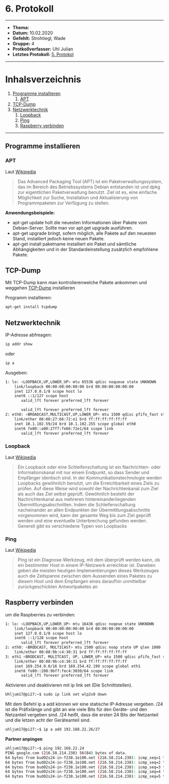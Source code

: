 # 6. Protokoll
---------------------

* **Thema:** 
* **Datum:** 10.02.2020
* **Gefehlt:** Strohtiegl, Wade 
* **Gruppe:** 4
* **Protkollverfasser:** Uhl Julian
* **Letztes Protokoll:** [5. Protokol](https://github.com/HTLMechatronics/m17-3ahme-la1-sx/blob/uhljum17/uhljum17/%20protokolle/protokoll_2020-02-03_uhljum17.md)

------------------------------

# Inhalsverzeichnis

1. [Programme installieren](Programme-installieren)
      1. [APT](APT)
2. [TCP-Dump](TCP-Dump)
3. [Netzwerktechnik](Netzwerktechnik)
      1. [Loopback](Loopback)
      2. [Ping](Ping)
      3. [Raspberry verbinden](Raspberry-verbinden)
     
------------------------------

  ## Programme installieren
  
  ### APT
  Laut [Wikipedia](https://de.wikipedia.org/wiki/Advanced_Packaging_Tool)
  > Das Advanced Packaging Tool (APT) ist ein Paketverwaltungssystem, das im Bereich des Betriebssystems Debian entstanden ist und dpkg zur eigentlichen Paketverwaltung benutzt. Ziel ist es, eine einfache Möglichkeit zur Suche, Installation und Aktualisierung von Programmpaketen zur Verfügung zu stellen.
  
  **Anwendungsbeispiele:**
  * apt-get update holt die neuesten Informationen über Pakete vom Debian-Server. Sollte man vor apt.get upgrade ausführen.
  * apt-get upgrade bringt, sofern möglich, alle Pakete auf den neuesten Stand, installiert jedoch keine neuen Pakete.
  * apt-get install paketname installiert ein Paket und sämtliche Abhängigkeiten und in der Standardeinstellung zusätzlich empfohlene Pakete.
  
## TCP-Dump
  Mit TCP-Dump kann man kontrolierenwelche Pakete ankommen und weggehen [TCP-Dump](https://wiki.ubuntuusers.de/tcpdump/) installieren
  
  Programm installieren:  
  ```bash
  apt-get install tcpdump
  ```

## Netzwerktechnik

IP-Adresse abfreagen:

````bash
ip addr show
````
oder
````bash
ip a
````

Ausgeben:

````bash
1: lo: <LOOPBACK,UP,LOWER_UP> mtu 65536 qdisc noqueue state UNKNOWN 
    link/loopback 00:00:00:00:00:00 brd 00:00:00:00:00:00
    inet 127.0.0.1/8 scope host lo
    inet6 ::1/127 scope host 
       valid_lft forever preferred_lft forever

       valid_lft forever preferred_lft forever
2: eth0: <BROADCAST,MULTICAST,UP,LOWER_UP> mtu 1500 qdisc pfifo_fast state UP qlen 1000
    link/ether 08:00:27:66:72:e1 brd ff:ff:ff:ff:ff:ff
    inet 10.1.102.59/24 brd 10.1.102.255 scope global eth0
    inet6 fe80::a00:27ff:fe66:72e1/64 scope link 
       valid_lft forever preferred_lft forever
````

### Loopback

Laut [Wikipedia](https://de.wikipedia.org/wiki/Loopback)

> Ein Loopback oder eine Schleifenschaltung ist ein Nachrichten- oder Informationskanal mit nur einem Endpunkt, so dass Sender und Empfänger identisch sind. 
In der Kommunikationstechnologie werden Loopbacks gewöhnlich benutzt, um die Erreichbarkeit eines Ziels zu prüfen. Auf diese Weise wird sowohl der Nachrichtenkanal zum Ziel als auch das Ziel selbst geprüft. Gewöhnlich besteht der Nachrichtenkanal aus mehreren hintereinanderliegenden Übermittlungsabschnitten. Indem die Schleifenschaltung nacheinander an allen Endpunkten der Übermittlungsabschnitte vorgenommen wird, kann der gesamte Weg bis zum Ziel geprüft werden und eine eventuelle Unterbrechung gefunden werden. Generell gibt es verschiedene Typen von Loopbacks

### Ping 

Laut [Wikipedia](https://de.wikipedia.org/wiki/Ping_(Datenübertragung))

> Ping ist ein Diagnose-Werkzeug, mit dem überprüft werden kann, ob ein bestimmter Host in einem IP-Netzwerk erreichbar ist. Daneben geben die meisten heutigen Implementierungen dieses Werkzeuges auch die Zeitspanne zwischen dem Aussenden eines Paketes zu diesem Host und dem Empfangen eines daraufhin unmittelbar zurückgeschickten Antwortpaketes an

## Raspberry verbinden

um die Raspberries zu verbinden:

````bash
1: lo: <LOOPBACK,UP,LOWER_UP> mtu 16436 qdisc noqeue state UNKNOWN
    link/loopback 00:00:00:00:00:00 brd 00:00:00:00:00:00
    inet 127.0.0.1/8 scope host lo
    inet6 ::1/128 scope host
       valid_lft forever preferred_lft forever
2: eth0: <BRODCAST, MULTICAST> mtu 1500 qdisc noop state UP qlen 1000
    link/ether 00:08:9b:c4:30:31 brd ff:ff:ff:ff:ff:ff 
3: eth1 <BRODCAST, MULITCAST, UP, LOWER_UP> mtu 1500 qdisc pfifo_fast state UP qlen 1000
    link/ether 00:08:9b:c4:30:31 brd ff:ff:ff:ff:ff:ff
    inet 169.254.0.0/16 brd 169.254.42.199 scope global eth1
    inet6 fe80::208:9bff:fec4:3030/64 scope link
       valid_lft forever preferred_lft forever
````

Aktivieren und deaktivieren mit ip link set (Die Schnittstellen).
```bash 
Uhljum17@pi27:~$ sudo ip link set wlp2s0 down
```
Mit dem Befehl ip a add können wir eine statische IP-Adresse vergeben. /24 ist die Präfixlänge und gibt an wie viele Bits für den Geräte- und den Netzanteil vergeben sind. /24 heißt, dass die ersten 24 Bits der Netzanteil und die letzen acht der Geräteanteil sind. 
```bash
uhljum17@pi27:~$ ip a add 192.168.22.26/27
```

**Partner anpingen**

```bash
uhljum17@pi27:~$ ping 192.168.22.24
PING google.com (216.58.214.238) 56(84) bytes of data.
64 bytes from bud02s24-in-f238.1e100.net (216.58.214.238): icmp_seq=1 ttl=55 time=22.5 ms
64 bytes from bud02s24-in-f238.1e100.net (216.58.214.238): icmp_seq=2 ttl=55 time=22.2 ms
64 bytes from bud02s24-in-f238.1e100.net (216.58.214.238): icmp_seq=3 ttl=55 time=66.1 ms
64 bytes from bud02s24-in-f238.1e100.net (216.58.214.238): icmp_seq=4 ttl=55 time=43.7 ms
64 bytes from bud02s24-in-f238.1e100.net (216.58.214.238): icmp_seq=5 ttl=55 time=23.7 ms
```
